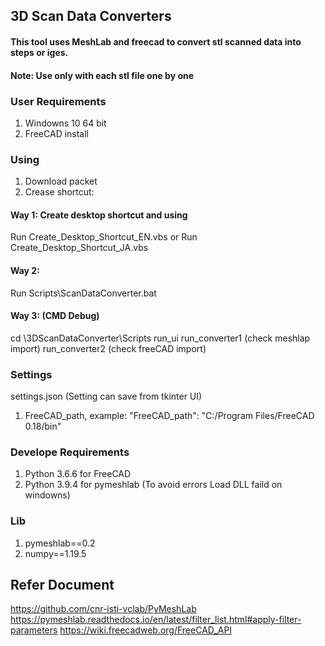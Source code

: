 ## 3D Scan Data Converters
#### This tool uses MeshLab and freecad to convert stl scanned data into steps or iges.
#### Note: Use only with each stl file one by one

### User Requirements
1. Windowns 10 64 bit
2. FreeCAD install

### Using
1. Download packet
2. Crease shortcut:
#### Way 1: Create desktop shortcut and using
Run Create_Desktop_Shortcut_EN.vbs or
Run Create_Desktop_Shortcut_JA.vbs
#### Way 2:
Run Scripts\ScanDataConverter.bat
#### Way 3: (CMD Debug)
cd \3DScanDataConverter\Scripts
run_ui
run_converter1  (check meshlap import)
run_converter2  (check freeCAD import)

### Settings
settings.json (Setting can save from tkinter UI)
1. FreeCAD_path, example:
"FreeCAD_path": "C:/Program Files/FreeCAD 0.18/bin"

### Develope Requirements
1. Python 3.6.6 for FreeCAD
2. Python 3.9.4 for pymeshlab (To avoid errors Load DLL faild on windowns)

### Lib
1. pymeshlab==0.2
2. numpy==1.19.5

## Refer Document
https://github.com/cnr-isti-vclab/PyMeshLab
https://pymeshlab.readthedocs.io/en/latest/filter_list.html#apply-filter-parameters
https://wiki.freecadweb.org/FreeCAD_API

